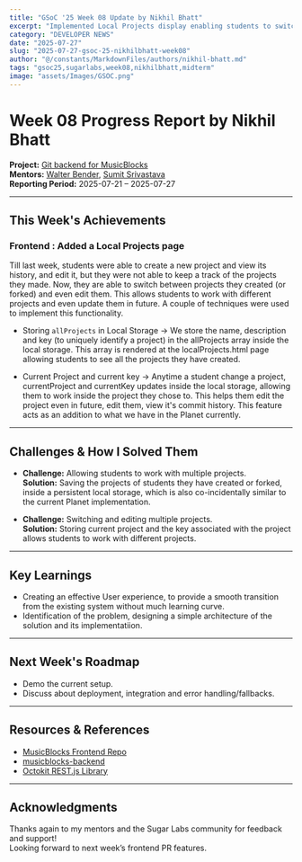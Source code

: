 ```yaml
---
title: "GSoC '25 Week 08 Update by Nikhil Bhatt"
excerpt: "Implemented Local Projects display enabling students to switch between different projects they created "
category: "DEVELOPER NEWS"
date: "2025-07-27"
slug: "2025-07-27-gsoc-25-nikhilbhatt-week08"
author: "@/constants/MarkdownFiles/authors/nikhil-bhatt.md"
tags: "gsoc25,sugarlabs,week08,nikhilbhatt,midterm"
image: "assets/Images/GSOC.png"
---
```


<!-- markdownlint-disable -->

# Week 08 Progress Report by Nikhil Bhatt

**Project:** [Git backend for MusicBlocks](https://github.com/benikk/musicblocks-backend)  
**Mentors:** [Walter Bender](https://github.com/walterbender), [Sumit Srivastava](https://github.com/sum2it)  
**Reporting Period:** 2025-07-21 – 2025-07-27  

---
## This Week's Achievements

### Frontend : Added a Local Projects page

Till last week, students were able to create a new project and view its history, and edit it, but they were not able to keep a track of the projects they made. Now, they are able to switch between projects they created (or forked) and even edit them. This allows students to work with different projects and even update them in future. A couple of techniques were used to implement this functionality. 

- Storing `allProjects` in Local Storage 
  → We store the name, description and key (to uniquely identify a project) in the allProjects array inside the local storage. This array is rendered at the localProjects.html page allowing students to see all the projects they have created. 

- Current Project and current key 
  → Anytime a student change a project, currentProject and currentKey updates inside the local storage, allowing them to work inside the project they chose to. This helps them edit the project even in future, edit them, view it's commit history. This feature acts as an addition to what we have in the Planet currently. 

---


## Challenges & How I Solved Them

- **Challenge:** Allowing students to work with multiple projects.   
  **Solution:** Saving the projects of students they have created or forked, inside a persistent local storage, which is also co-incidentally similar to the current Planet implementation. 

- **Challenge:** Switching and editing multiple projects.  
  **Solution:** Storing current project and the key associated with the project allows students to work with different projects. 

---

## Key Learnings
- Creating an effective User experience, to provide a smooth transition from the existing system without much learning curve.
- Identification of the problem, designing a simple architecture of the solution and its implementatiion. 

---

## Next Week's Roadmap
- Demo the current setup. 
- Discuss about deployment, integration and error handling/fallbacks. 

---

## Resources & References

- [MusicBlocks Frontend Repo](https://github.com/sugarlabs/musicblocks)
- [musicblocks-backend](https://github.com/benikk/musicblocks-backend)
- [Octokit REST.js Library](https://github.com/octokit/rest.js)

---

## Acknowledgments

Thanks again to my mentors and the Sugar Labs community for feedback and support!  
Looking forward to next week’s frontend PR features. 

